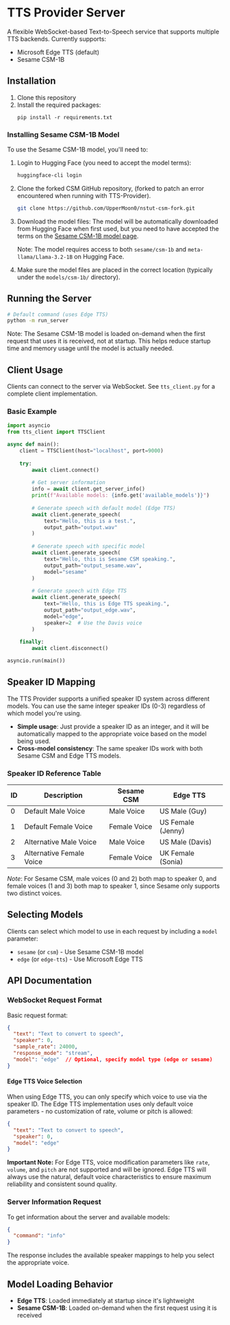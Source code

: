 # TTS Provider Server

A flexible WebSocket-based Text-to-Speech service that supports multiple TTS backends. Currently supports:

- Microsoft Edge TTS (default)
- Sesame CSM-1B

## Installation

1. Clone this repository
2. Install the required packages:
   ```
   pip install -r requirements.txt
   ```

### Installing Sesame CSM-1B Model

To use the Sesame CSM-1B model, you'll need to:

1. Login to Hugging Face (you need to accept the model terms):
   ```bash
   huggingface-cli login
   ```

2. Clone the forked CSM GitHub repository, (forked to patch an error encountered when running with TTS-Provider).
   ```bash
   git clone https://github.com/UpperMoon0/nstut-csm-fork.git
   ```

3. Download the model files:
   The model will be automatically downloaded from Hugging Face when first used, but you need to have accepted the terms on the [Sesame CSM-1B model page](https://huggingface.co/sesame/csm-1b).

   Note: The model requires access to both `sesame/csm-1b` and `meta-llama/Llama-3.2-1B` on Hugging Face.

4. Make sure the model files are placed in the correct location (typically under the `models/csm-1b/` directory).

## Running the Server

```bash
# Default command (uses Edge TTS)
python -m run_server
```

Note: The Sesame CSM-1B model is loaded on-demand when the first request that uses it is received, not at startup. This helps reduce startup time and memory usage until the model is actually needed.

## Client Usage

Clients can connect to the server via WebSocket. See `tts_client.py` for a complete client implementation.

### Basic Example

```python
import asyncio
from tts_client import TTSClient

async def main():
    client = TTSClient(host="localhost", port=9000)
    
    try:
        await client.connect()
        
        # Get server information
        info = await client.get_server_info()
        print(f"Available models: {info.get('available_models')}")
        
        # Generate speech with default model (Edge TTS)
        await client.generate_speech(
            text="Hello, this is a test.",
            output_path="output.wav"
        )
        
        # Generate speech with specific model
        await client.generate_speech(
            text="Hello, this is Sesame CSM speaking.",
            output_path="output_sesame.wav",
            model="sesame"
        )
        
        # Generate speech with Edge TTS
        await client.generate_speech(
            text="Hello, this is Edge TTS speaking.",
            output_path="output_edge.wav",
            model="edge",
            speaker=2  # Use the Davis voice
        )
        
    finally:
        await client.disconnect()

asyncio.run(main())
```

## Speaker ID Mapping

The TTS Provider supports a unified speaker ID system across different models. You can use the same integer speaker IDs (0-3) regardless of which model you're using.

- **Simple usage**: Just provide a speaker ID as an integer, and it will be automatically mapped to the appropriate voice based on the model being used.
- **Cross-model consistency**: The same speaker IDs work with both Sesame CSM and Edge TTS models.

### Speaker ID Reference Table

| ID | Description | Sesame CSM | Edge TTS |
|----|-------------|------------|----------|
| 0 | Default Male Voice | Male Voice | US Male (Guy) |
| 1 | Default Female Voice | Female Voice | US Female (Jenny) |
| 2 | Alternative Male Voice | Male Voice | US Male (Davis) |
| 3 | Alternative Female Voice | Female Voice | UK Female (Sonia) |

*Note*: For Sesame CSM, male voices (0 and 2) both map to speaker 0, and female voices (1 and 3) both map to speaker 1, since Sesame only supports two distinct voices.

## Selecting Models

Clients can select which model to use in each request by including a `model` parameter:

- `sesame` (or `csm`) - Use Sesame CSM-1B model
- `edge` (or `edge-tts`) - Use Microsoft Edge TTS

## API Documentation

### WebSocket Request Format

Basic request format:

```json
{
  "text": "Text to convert to speech",
  "speaker": 0,  
  "sample_rate": 24000,
  "response_mode": "stream",
  "model": "edge"  // Optional, specify model type (edge or sesame)
}
```

#### Edge TTS Voice Selection

When using Edge TTS, you can only specify which voice to use via the speaker ID. The Edge TTS implementation uses only default voice parameters - no customization of rate, volume or pitch is allowed:

```json
{
  "text": "Text to convert to speech",
  "speaker": 0,
  "model": "edge"
}
```

**Important Note:** For Edge TTS, voice modification parameters like `rate`, `volume`, and `pitch` are not supported and will be ignored. Edge TTS will always use the natural, default voice characteristics to ensure maximum reliability and consistent sound quality.

### Server Information Request

To get information about the server and available models:

```json
{
  "command": "info"
}
```

The response includes the available speaker mappings to help you select the appropriate voice.

## Model Loading Behavior

- **Edge TTS**: Loaded immediately at startup since it's lightweight
- **Sesame CSM-1B**: Loaded on-demand when the first request using it is received
